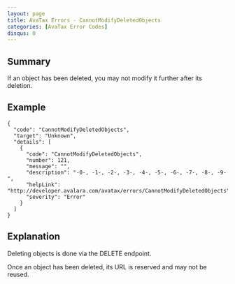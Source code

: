 ```yaml
---
layout: page
title: AvaTax Errors - CannotModifyDeletedObjects
categories: [AvaTax Error Codes]
disqus: 0
---
```


## Summary

If an object has been deleted, you may not modify it further after its deletion.

## Example

    {
      "code": "CannotModifyDeletedObjects",
      "target": "Unknown",
      "details": [
        {
          "code": "CannotModifyDeletedObjects",
          "number": 121,
          "message": "",
          "description": "-0-, -1-, -2-, -3-, -4-, -5-, -6-, -7-, -8-, -9-",
          "helpLink": "http://developer.avalara.com/avatax/errors/CannotModifyDeletedObjects",
          "severity": "Error"
        }
      ]
    }

## Explanation

Deleting objects is done via the DELETE endpoint.  

Once an object has been deleted, its URL is reserved and may not be reused.
